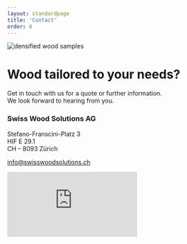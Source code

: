 ```yaml
---
layout: standardpage
title: 'Contact'
order: 8
---
```

<div class="full-width">
        <img srcset="/swisswoodsolutions/assets/images/contact_2x.jpg" src="/swisswoodsolutions/assets/images/contact.jpg" alt="densified wood samples" class="coverimg">
        <div class="wrap">
            <h1>Wood tailored to your needs?</h1>
            <p>Get in touch with us for a quote or further information. <br>We look forward to hearing from you.</p>
            <h3>Swiss Wood Solutions AG</h3>
            <p>Stefano-Franscini-Platz 3<br/>
            HIF E 29.1<br/>
            CH – 8093 Zürich<br/>
            </p>
            <p class="extra-margin-top">
            <a class="btn-red" href="mailto:info@swisswoodsolutions.ch">info@swisswoodsolutions.ch</a></p>
        </div>
        <iframe class="googlemap" src="https://www.google.com/maps/embed?pb=!1m14!1m8!1m3!1d2700.1155189649708!2d8.5039514!3d47.4096879!3m2!1i1024!2i768!4f13.1!3m3!1m2!1s0x47900aff953b798f%3A0x863c7256ee1e8786!2sHIF%2C+8049+Z%C3%BCrich!5e0!3m2!1sde!2sch!4v1533558275573" frameborder="0" style="border:0" allowfullscreen></iframe>
</div>
